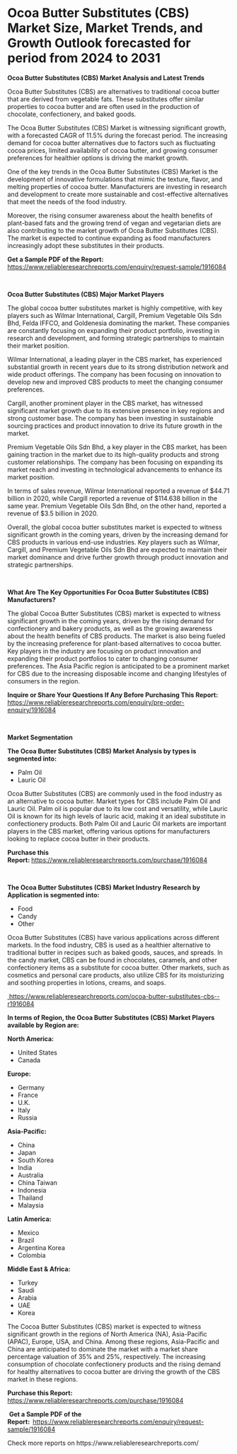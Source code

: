 <p><h1>Ocoa Butter Substitutes (CBS) Market Size, Market Trends, and Growth Outlook forecasted for period from 2024 to 2031</h1></p><p><strong>Ocoa Butter Substitutes (CBS) Market Analysis and Latest Trends</strong></p>
<p><p>Ocoa Butter Substitutes (CBS) are alternatives to traditional cocoa butter that are derived from vegetable fats. These substitutes offer similar properties to cocoa butter and are often used in the production of chocolate, confectionery, and baked goods.</p><p>The Ocoa Butter Substitutes (CBS) Market is witnessing significant growth, with a forecasted CAGR of 11.5% during the forecast period. The increasing demand for cocoa butter alternatives due to factors such as fluctuating cocoa prices, limited availability of cocoa butter, and growing consumer preferences for healthier options is driving the market growth.</p><p>One of the key trends in the Ocoa Butter Substitutes (CBS) Market is the development of innovative formulations that mimic the texture, flavor, and melting properties of cocoa butter. Manufacturers are investing in research and development to create more sustainable and cost-effective alternatives that meet the needs of the food industry.</p><p>Moreover, the rising consumer awareness about the health benefits of plant-based fats and the growing trend of vegan and vegetarian diets are also contributing to the market growth of Ocoa Butter Substitutes (CBS). The market is expected to continue expanding as food manufacturers increasingly adopt these substitutes in their products.</p></p>
<p><strong>Get a Sample PDF of the Report:&nbsp;</strong> <a href="https://www.reliableresearchreports.com/enquiry/request-sample/1916084">https://www.reliableresearchreports.com/enquiry/request-sample/1916084</a></p>
<p>&nbsp;</p>
<p><strong>Ocoa Butter Substitutes (CBS) Major Market Players</strong></p>
<p><p>The global cocoa butter substitutes market is highly competitive, with key players such as Wilmar International, Cargill, Premium Vegetable Oils Sdn Bhd, Felda IFFCO, and Goldenesia dominating the market. These companies are constantly focusing on expanding their product portfolio, investing in research and development, and forming strategic partnerships to maintain their market position.</p><p>Wilmar International, a leading player in the CBS market, has experienced substantial growth in recent years due to its strong distribution network and wide product offerings. The company has been focusing on innovation to develop new and improved CBS products to meet the changing consumer preferences.</p><p>Cargill, another prominent player in the CBS market, has witnessed significant market growth due to its extensive presence in key regions and strong customer base. The company has been investing in sustainable sourcing practices and product innovation to drive its future growth in the market.</p><p>Premium Vegetable Oils Sdn Bhd, a key player in the CBS market, has been gaining traction in the market due to its high-quality products and strong customer relationships. The company has been focusing on expanding its market reach and investing in technological advancements to enhance its market position.</p><p>In terms of sales revenue, Wilmar International reported a revenue of $44.71 billion in 2020, while Cargill reported a revenue of $114.638 billion in the same year. Premium Vegetable Oils Sdn Bhd, on the other hand, reported a revenue of $3.5 billion in 2020.</p><p>Overall, the global cocoa butter substitutes market is expected to witness significant growth in the coming years, driven by the increasing demand for CBS products in various end-use industries. Key players such as Wilmar, Cargill, and Premium Vegetable Oils Sdn Bhd are expected to maintain their market dominance and drive further growth through product innovation and strategic partnerships.</p></p>
<p>&nbsp;</p>
<p><strong>What Are The Key Opportunities For Ocoa Butter Substitutes (CBS) Manufacturers?</strong></p>
<p><p>The global Cocoa Butter Substitutes (CBS) market is expected to witness significant growth in the coming years, driven by the rising demand for confectionery and bakery products, as well as the growing awareness about the health benefits of CBS products. The market is also being fueled by the increasing preference for plant-based alternatives to cocoa butter. Key players in the industry are focusing on product innovation and expanding their product portfolios to cater to changing consumer preferences. The Asia Pacific region is anticipated to be a prominent market for CBS due to the increasing disposable income and changing lifestyles of consumers in the region.</p></p>
<p><strong>Inquire or Share Your Questions If Any Before Purchasing This Report:</strong> <a href="https://www.reliableresearchreports.com/enquiry/pre-order-enquiry/1916084">https://www.reliableresearchreports.com/enquiry/pre-order-enquiry/1916084</a></p>
<p>&nbsp;</p>
<p><strong>Market Segmentation</strong></p>
<p><strong>The Ocoa Butter Substitutes (CBS) Market Analysis by types is segmented into:</strong></p>
<p><ul><li>Palm Oil</li><li>Lauric Oil</li></ul></p>
<p><p>Ocoa Butter Substitutes (CBS) are commonly used in the food industry as an alternative to cocoa butter. Market types for CBS include Palm Oil and Lauric Oil. Palm oil is popular due to its low cost and versatility, while Lauric Oil is known for its high levels of lauric acid, making it an ideal substitute in confectionery products. Both Palm Oil and Lauric Oil markets are important players in the CBS market, offering various options for manufacturers looking to replace cocoa butter in their products.</p></p>
<p><strong>Purchase this Report:&nbsp;</strong><a href="https://www.reliableresearchreports.com/purchase/1916084">https://www.reliableresearchreports.com/purchase/1916084</a></p>
<p>&nbsp;</p>
<p><strong>The Ocoa Butter Substitutes (CBS) Market Industry Research by Application is segmented into:</strong></p>
<p><ul><li>Food</li><li>Candy</li><li>Other</li></ul></p>
<p><p>Ocoa Butter Substitutes (CBS) have various applications across different markets. In the food industry, CBS is used as a healthier alternative to traditional butter in recipes such as baked goods, sauces, and spreads. In the candy market, CBS can be found in chocolates, caramels, and other confectionery items as a substitute for cocoa butter. Other markets, such as cosmetics and personal care products, also utilize CBS for its moisturizing and soothing properties in lotions, creams, and soaps.</p></p>
<p><a href="https://www.reliableresearchreports.com/ocoa-butter-substitutes-cbs--r1916084">&nbsp;https://www.reliableresearchreports.com/ocoa-butter-substitutes-cbs--r1916084</a></p>
<p><strong>In terms of Region, the Ocoa Butter Substitutes (CBS) Market Players available by Region are:</strong></p>
<p>
    <p> <strong> North America: </strong>
        <ul>
            <li>United States</li>
            <li>Canada</li>
        </ul>
        </p> 
    <p> <strong> Europe: </strong>
        <ul>
            <li>Germany</li>
            <li>France</li>
            <li>U.K.</li>
            <li>Italy</li>
            <li>Russia</li>
        </ul>
        </p> 
    <p> <strong> Asia-Pacific: </strong>
        <ul>
            <li>China</li>
            <li>Japan</li>
            <li>South Korea</li>
            <li>India</li>
            <li>Australia</li>
            <li>China Taiwan</li>
            <li>Indonesia</li>
            <li>Thailand</li>
            <li>Malaysia</li>
        </ul>
        </p> 
    <p> <strong> Latin America: </strong>
        <ul>
            <li>Mexico</li>
            <li>Brazil</li>
            <li>Argentina Korea</li>
            <li>Colombia</li>
        </ul>
        </p> 
    <p> <strong> Middle East & Africa: </strong>
        <ul>
            <li>Turkey</li>
            <li>Saudi</li>
            <li>Arabia</li>
            <li>UAE</li>
            <li>Korea</li>
        </ul>
    </p>
    </p>
<p><p>The Cocoa Butter Substitutes (CBS) market is expected to witness significant growth in the regions of North America (NA), Asia-Pacific (APAC), Europe, USA, and China. Among these regions, Asia-Pacific and China are anticipated to dominate the market with a market share percentage valuation of 35% and 25%, respectively. The increasing consumption of chocolate confectionery products and the rising demand for healthy alternatives to cocoa butter are driving the growth of the CBS market in these regions.</p></p>
<p><strong>Purchase this Report: </strong><a href="https://www.reliableresearchreports.com/purchase/1916084">https://www.reliableresearchreports.com/purchase/1916084</a></p>
<p>&nbsp;<strong>Get a Sample PDF of the Report:&nbsp;&nbsp;</strong><a href="https://www.reliableresearchreports.com/enquiry/request-sample/1916084">https://www.reliableresearchreports.com/enquiry/request-sample/1916084</a></p>
<p><strong></strong></p>
<p>Check more reports on https://www.reliableresearchreports.com/</p>